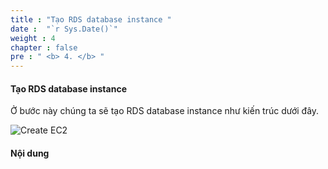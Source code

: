 ```yaml
---
title : "Tạo RDS database instance "
date :  "`r Sys.Date()`" 
weight : 4 
chapter : false
pre : " <b> 4. </b> "
---
```


#### Tạo RDS database instance

Ở bước này chúng ta sẽ tạo RDS database instance như kiến trúc dưới đây.

![Create EC2](/images/2/2-tier-web.svg?featherlight=false&width=60pc)

#### Nội dung 

